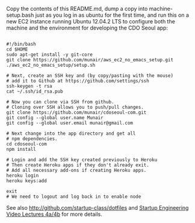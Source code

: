 Copy the contents of this README.md, dump a copy into machine-setup.bash just as you log in as ubuntu for the first time,
and run this on a new EC2 instance running Ubuntu 12.04.2 LTS to configure both the machine and the environment for 
developing the CDO Seoul app:

```

#!/bin/bash
cd $HOME
sudo apt-get install -y git-core
git clone https://github.com/munair/aws_ec2_no_emacs_setup.git
./aws_ec2_no_emacs_setup/setup.sh   

# Next, create an SSH key and (by copy/pasting with the mouse)
# add it to Github at https://github.com/settings/ssh
ssh-keygen -t rsa
cat ~/.ssh/id_rsa.pub

# Now you can clone via SSH from github.
# Cloning over SSH allows you to push/pull changes.
git clone https://github.com/munair/cdoseoul-com.git
git config --global user.name Munair
git config --global user.email munair@gmail.com

# Next change into the app directory and get all
# npm dependencies.
cd cdoseoul-com
npm install

# Login and add the SSH key created previously to Heroku
# Then create Heroku apps if they don't already exit.
# Add all necessary add-ons if creating Heroku apps.
heroku login
heroku keys:add

exit
# We need to logout and log back in to enable node

```

See also http://github.com/startup-class/dotfiles and
[Startup Engineering Video Lectures 4a/4b](https://class.coursera.org/startup-001/lecture/index)
for more details.





